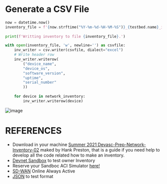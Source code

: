 
# Generate a CSV File


```python
now = datetime.now()
inventory_file = f'{now.strftime("%Y-%m-%d-%H-%M-%S")}_{testbed.name}_inventory.csv'
    
print(f'Writting inventory to file {inventory_file}.')

with open(inventory_file, 'w', newline='') as csvfile:
    inv_writer = csv.writer(csvfile, dialect="excel")
    # Write header row
    inv_writer.writerow(
        ("device_name", 
        "device_os", 
        "software_version", 
        "uptime", 
        "serial_number"
        ))
    
    for device in network_inventory:
        inv_writer.writerow(device)
```
![image](https://user-images.githubusercontent.com/38144008/225864464-9929a547-b775-4930-953e-a3490d2f1394.png)


# REFERENCES

* Download in your machine [Summer 2021 Devasc-Prep-Network-Inventory-02](https://github.com/hpreston/summer2021-devasc-prep-network-inventory-02.git) maked by Hank Preston, that is a guide if you need help to develop all the code related how to make an inventory.
* [Devnet Sandbox](https://devnetsandbox.cisco.com/RM/Diagram/Index/43964e62-a13c-4929-bde7-a2f68ad6b27c?diagramType=Topology) to test owner Inventory
* Reserve your Sandboc ACI Simulator [here!](https://devnetsandbox.cisco.com/RM/Diagram/Index/390f2dc1-7ca7-44e8-bd7e-f32c0f146ef1)
* [SD-WAN](https://sandboxdnac2.cisco.com/) Online Always Active
* [JSON](https://jsonlint.com/) to test format
